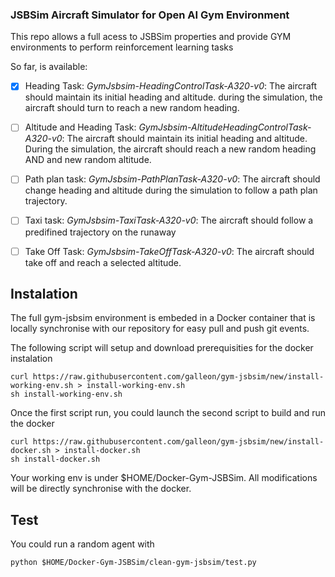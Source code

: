 ### JSBSim Aircraft Simulator for Open AI Gym Environment

This repo allows a full acess to JSBSim properties and provide GYM environments to perform reinforcement learning tasks

So far, is available:

 * [x] Heading Task: *GymJsbsim-HeadingControlTask-A320-v0*: The aircraft should maintain its initial heading and altitude. during the simulation, the aircraft should turn to reach a new random heading.
 * [ ] Altitude and Heading Task: *GymJsbsim-AltitudeHeadingControlTask-A320-v0*: The aircraft should maintain its initial heading and altitude. During the simulation, the aircraft should reach a new random heading AND and new random altitude.
 * [ ] Path plan task: *GymJsbsim-PathPlanTask-A320-v0*: The aircraft should change heading and altitude during the simulation to follow a path plan trajectory.
 * [ ] Taxi task: *GymJsbsim-TaxiTask-A320-v0*: The aircraft should follow a predifined trajectory on the runaway
 * [ ] Take Off Task: *GymJsbsim-TakeOffTask-A320-v0*: The aircraft should take off and reach a selected altitude.
 
 
 ## Instalation
 
 The full gym-jsbsim environment is embeded in a Docker container that is locally synchronise with our repository for easy pull and push git events.
 
 The following script will setup and download prerequisities for the docker instalation
```
curl https://raw.githubusercontent.com/galleon/gym-jsbsim/new/install-working-env.sh > install-working-env.sh
sh install-working-env.sh
```
Once the first script run, you could launch the second script to build and run the docker
```
curl https://raw.githubusercontent.com/galleon/gym-jsbsim/new/install-docker.sh > install-docker.sh
sh install-docker.sh
```

Your working env is under $HOME/Docker-Gym-JSBSim. All modifications will be directly synchronise with the docker.

## Test

You could run a random agent with 
```
python $HOME/Docker-Gym-JSBSim/clean-gym-jsbsim/test.py
```






